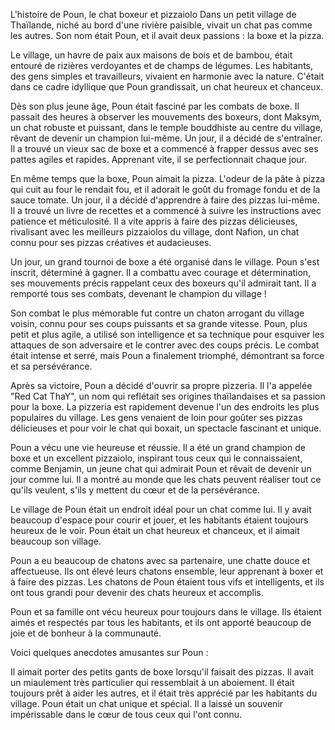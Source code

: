 
L'histoire de Poun, le chat boxeur et pizzaiolo
Dans un petit village de Thaïlande, niché au bord d'une rivière paisible, vivait un chat pas comme les autres. Son nom était Poun, et il avait deux passions : la boxe et la pizza.

Le village, un havre de paix aux maisons de bois et de bambou, était entouré de rizières verdoyantes et de champs de légumes. Les habitants, des gens simples et travailleurs, vivaient en harmonie avec la nature. C'était dans ce cadre idyllique que Poun grandissait, un chat heureux et chanceux.

Dès son plus jeune âge, Poun était fasciné par les combats de boxe. Il passait des heures à observer les mouvements des boxeurs, dont Maksym, un chat robuste et puissant, dans le temple bouddhiste au centre du village, rêvant de devenir un champion lui-même. Un jour, il a décidé de s'entraîner. Il a trouvé un vieux sac de boxe et a commencé à frapper dessus avec ses pattes agiles et rapides. Apprenant vite, il se perfectionnait chaque jour.

En même temps que la boxe, Poun aimait la pizza. L'odeur de la pâte à pizza qui cuit au four le rendait fou, et il adorait le goût du fromage fondu et de la sauce tomate. Un jour, il a décidé d'apprendre à faire des pizzas lui-même. Il a trouvé un livre de recettes et a commencé à suivre les instructions avec patience et méticulosité. Il a vite appris à faire des pizzas délicieuses, rivalisant avec les meilleurs pizzaiolos du village, dont Nafion, un chat connu pour ses pizzas créatives et audacieuses.

Un jour, un grand tournoi de boxe a été organisé dans le village. Poun s'est inscrit, déterminé à gagner. Il a combattu avec courage et détermination, ses mouvements précis rappelant ceux des boxeurs qu'il admirait tant. Il a remporté tous ses combats, devenant le champion du village !

Son combat le plus mémorable fut contre un chaton arrogant du village voisin, connu pour ses coups puissants et sa grande vitesse. Poun, plus petit et plus agile, a utilisé son intelligence et sa technique pour esquiver les attaques de son adversaire et le contrer avec des coups précis. Le combat était intense et serré, mais Poun a finalement triomphé, démontrant sa force et sa persévérance.

Après sa victoire, Poun a décidé d'ouvrir sa propre pizzeria. Il l'a appelée "Red Cat ThaY", un nom qui reflétait ses origines thaïlandaises et sa passion pour la boxe. La pizzeria est rapidement devenue l'un des endroits les plus populaires du village. Les gens venaient de loin pour goûter ses pizzas délicieuses et pour voir le chat qui boxait, un spectacle fascinant et unique.

Poun a vécu une vie heureuse et réussie. Il a été un grand champion de boxe et un excellent pizzaiolo, inspirant tous ceux qui le connaissaient, comme Benjamin, un jeune chat qui admirait Poun et rêvait de devenir un jour comme lui. Il a montré au monde que les chats peuvent réaliser tout ce qu'ils veulent, s'ils y mettent du cœur et de la persévérance.

Le village de Poun était un endroit idéal pour un chat comme lui. Il y avait beaucoup d'espace pour courir et jouer, et les habitants étaient toujours heureux de le voir. Poun était un chat heureux et chanceux, et il aimait beaucoup son village.

Poun a eu beaucoup de chatons avec sa partenaire, une chatte douce et affectueuse. Ils ont élevé leurs chatons ensemble, leur apprenant à boxer et à faire des pizzas. Les chatons de Poun étaient tous vifs et intelligents, et ils ont tous grandi pour devenir des chats heureux et accomplis.

Poun et sa famille ont vécu heureux pour toujours dans le village. Ils étaient aimés et respectés par tous les habitants, et ils ont apporté beaucoup de joie et de bonheur à la communauté.

Voici quelques anecdotes amusantes sur Poun :

Il aimait porter des petits gants de boxe lorsqu'il faisait des pizzas.
Il avait un miaulement très particulier qui ressemblait à un aboiement.
Il était toujours prêt à aider les autres, et il était très apprécié par les habitants du village.
Poun était un chat unique et spécial. Il a laissé un souvenir impérissable dans le cœur de tous ceux qui l'ont connu.